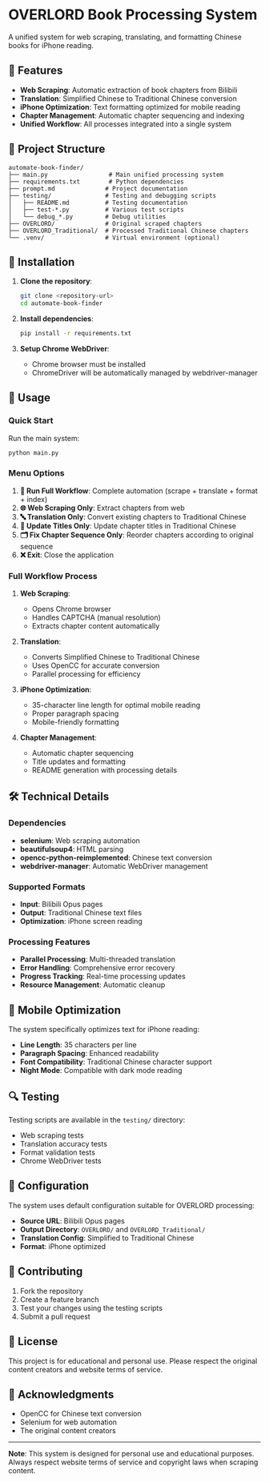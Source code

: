 # OVERLORD Book Processing System

A unified system for web scraping, translating, and formatting Chinese books for iPhone reading.

## 🚀 Features

- **Web Scraping**: Automatic extraction of book chapters from Bilibili
- **Translation**: Simplified Chinese to Traditional Chinese conversion
- **iPhone Optimization**: Text formatting optimized for mobile reading
- **Chapter Management**: Automatic chapter sequencing and indexing
- **Unified Workflow**: All processes integrated into a single system

## 📁 Project Structure

```text
automate-book-finder/
├── main.py                 # Main unified processing system
├── requirements.txt        # Python dependencies
├── prompt.md              # Project documentation
├── testing/               # Testing and debugging scripts
│   ├── README.md          # Testing documentation
│   ├── test-*.py          # Various test scripts
│   └── debug_*.py         # Debug utilities
├── OVERLORD/              # Original scraped chapters
├── OVERLORD_Traditional/  # Processed Traditional Chinese chapters
└── .venv/                 # Virtual environment (optional)
```

## 🔧 Installation

1. **Clone the repository**:

   ```bash
   git clone <repository-url>
   cd automate-book-finder
   ```

2. **Install dependencies**:

   ```bash
   pip install -r requirements.txt
   ```

3. **Setup Chrome WebDriver**:
   - Chrome browser must be installed
   - ChromeDriver will be automatically managed by webdriver-manager

## 📖 Usage

### Quick Start

Run the main system:

```bash
python main.py
```

### Menu Options

1. **🔄 Run Full Workflow**: Complete automation (scrape + translate + format + index)
2. **🌐 Web Scraping Only**: Extract chapters from web
3. **🔤 Translation Only**: Convert existing chapters to Traditional Chinese
4. **📝 Update Titles Only**: Update chapter titles in Traditional Chinese
5. **🗂️ Fix Chapter Sequence Only**: Reorder chapters according to original sequence
6. **❌ Exit**: Close the application

### Full Workflow Process

1. **Web Scraping**:

   - Opens Chrome browser
   - Handles CAPTCHA (manual resolution)
   - Extracts chapter content automatically

2. **Translation**:

   - Converts Simplified Chinese to Traditional Chinese
   - Uses OpenCC for accurate conversion
   - Parallel processing for efficiency

3. **iPhone Optimization**:

   - 35-character line length for optimal mobile reading
   - Proper paragraph spacing
   - Mobile-friendly formatting

4. **Chapter Management**:
   - Automatic chapter sequencing
   - Title updates and formatting
   - README generation with processing details

## 🛠️ Technical Details

### Dependencies

- **selenium**: Web scraping automation
- **beautifulsoup4**: HTML parsing
- **opencc-python-reimplemented**: Chinese text conversion
- **webdriver-manager**: Automatic WebDriver management

### Supported Formats

- **Input**: Bilibili Opus pages
- **Output**: Traditional Chinese text files
- **Optimization**: iPhone screen reading

### Processing Features

- **Parallel Processing**: Multi-threaded translation
- **Error Handling**: Comprehensive error recovery
- **Progress Tracking**: Real-time processing updates
- **Resource Management**: Automatic cleanup

## 📱 Mobile Optimization

The system specifically optimizes text for iPhone reading:

- **Line Length**: 35 characters per line
- **Paragraph Spacing**: Enhanced readability
- **Font Compatibility**: Traditional Chinese character support
- **Night Mode**: Compatible with dark mode reading

## 🔍 Testing

Testing scripts are available in the `testing/` directory:

- Web scraping tests
- Translation accuracy tests
- Format validation tests
- Chrome WebDriver tests

## 📝 Configuration

The system uses default configuration suitable for OVERLORD processing:

- **Source URL**: Bilibili Opus pages
- **Output Directory**: `OVERLORD/` and `OVERLORD_Traditional/`
- **Translation Config**: Simplified to Traditional Chinese
- **Format**: iPhone optimized

## 🤝 Contributing

1. Fork the repository
2. Create a feature branch
3. Test your changes using the testing scripts
4. Submit a pull request

## 📄 License

This project is for educational and personal use. Please respect the original content creators and website terms of service.

## 🙏 Acknowledgments

- OpenCC for Chinese text conversion
- Selenium for web automation
- The original content creators

---

**Note**: This system is designed for personal use and educational purposes. Always respect website terms of service and copyright laws when scraping content.
